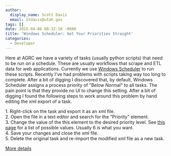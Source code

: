 ```yaml
---
author:
  display_name: Scott Davis
  email: stdavis@utah.gov
tags: []
date: 2015-04-06 08:32:18 -0600
title: 'Windows Scheduler: Get Your Priorities Straight'
categories:
  - Developer
---
```

<p>Here at AGRC we have a variety of tasks (usually python scripts) that need to be run on a schedule. These are usually workflows that scrape and ETL data for web applications. Currently we use <a href="http://windows.microsoft.com/en-us/windows/schedule-task">Windows Scheduler</a> to run these scripts. Recently I've had problems with scripts taking way too long to complete. After a bit of digging I discovered that, by default, Windows Scheduler assigns a process priority of "Below Normal" to all tasks. The pain point is that they provide no UI to change this setting. After a bit of digging I found the following steps to work around this problem by hand editing the xml export of a task.</p>
<p>1. Right-click on the task and export it as an xml file.<br />
2. Open the file in a text editor and search for the "Priority" element.<br />
3. Change the value of the this element to the desired priority level. See <a href="https://msdn.microsoft.com/en-us/library/aa383512.aspx">this page</a> for a list of possible values. Usually 6 is what you want.<br />
4. Save your changes and close the xml file.<br />
5. Delete the original task and re-import the modified xml file as a new task.</p>
<p><a href="https://bdbits.wordpress.com/2010/04/29/setting-a-scheduled-task-process-priority/">More details</a></p>
